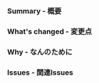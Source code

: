 ### Summary - 概要
<!-- これなに？ -->
### What's changed - 変更点
<!-- なにしたの? -->
### Why - なんのために
<!-- なんのため？ -->
### Issues - 関連Issues
<!-- なしでも構わない -->
